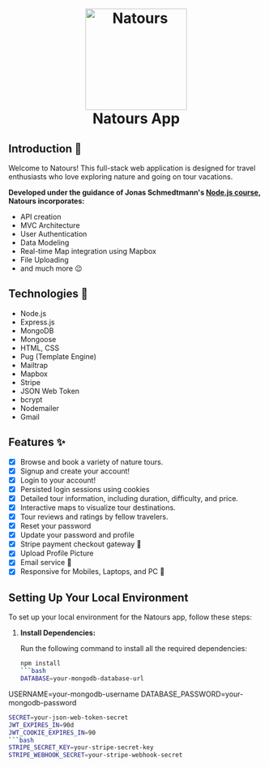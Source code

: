 <h1 align="center">
  <a href="https://natours-api-z82r.onrender.com/"><img src="https://github.com/lgope/Natours/blob/master/public/img/logo-green-round.png" alt="Natours" width="200"></a>
  <br>
  Natours App
</h1>

## Introduction 🌟

Welcome to Natours! This full-stack web application is designed for travel enthusiasts who love exploring nature and going on tour vacations.

**Developed under the guidance of Jonas Schmedtmann's [Node.js course](https://www.udemy.com/course/nodejs-express-mongodb-bootcamp/), Natours incorporates:**

- API creation
- MVC Architecture
- User Authentication
- Data Modeling
- Real-time Map integration using Mapbox
- File Uploading
- and much more 😉

## Technologies 🚀

- Node.js
- Express.js
- MongoDB
- Mongoose
- HTML, CSS
- Pug (Template Engine)
- Mailtrap
- Mapbox
- Stripe
- JSON Web Token
- bcrypt
- Nodemailer
- Gmail

## Features ✨

- [x] Browse and book a variety of nature tours.
- [x] Signup and create your account!
- [x] Login to your account!
- [x] Persisted login sessions using cookies
- [x] Detailed tour information, including duration, difficulty, and price.
- [x] Interactive maps to visualize tour destinations.
- [x] Tour reviews and ratings by fellow travelers.
- [x] Reset your password
- [x] Update your password and profile
- [x] Stripe payment checkout gateway 💸
- [x] Upload Profile Picture
- [x] Email service 📨
- [x] Responsive for Mobiles, Laptops, and PC 📱

## Setting Up Your Local Environment

To set up your local environment for the Natours app, follow these steps:

1. **Install Dependencies:**

   Run the following command to install all the required dependencies:
   
   ```bash
   npm install
   ```bash
   DATABASE=your-mongodb-database-url
USERNAME=your-mongodb-username
DATABASE_PASSWORD=your-mongodb-password
   ```bash
SECRET=your-json-web-token-secret
JWT_EXPIRES_IN=90d
JWT_COOKIE_EXPIRES_IN=90
   ```bash
STRIPE_SECRET_KEY=your-stripe-secret-key
STRIPE_WEBHOOK_SECRET=your-stripe-webhook-secret

